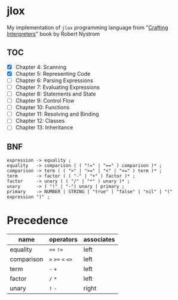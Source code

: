 # jlox

My implementation of `jlox` programming language from "[Crafting Interpreters][book]" book by Robert Nystrom 

## TOC

* [x] Chapter 4: Scanning
* [x] Chapter 5: Representing Code
* [ ] Chapter 6: Parsing Expressions
* [ ] Chapter 7: Evaluating Expressions
* [ ] Chapter 8: Statements and State
* [ ] Chapter 9: Control Flow
* [ ] Chapter 10: Functions
* [ ] Chapter 11: Resolving and Binding
* [ ] Chapter 12: Classes
* [ ] Chapter 13: Inheritance

## BNF

```
expression -> equality ;
equality   -> comparison ( ( "!=" | "==" ) comparison )* ;
comparison -> term ( ( ">" | ">=" | "<" | "<=" ) term )* ;
term       -> factor ( ( "-" | "+" ) factor )* ;
factor     -> unary ( ( "/" | "*" ) unary )* ;
unary      -> ( "!" | "-") unary | primary ;
primary    -> NUMBER | STRING | "true" | "false" | "nil" | "(" expression ")" ;
```

# Precedence

| name       | operators         | associates |
|------------|-------------------|------------|
| equality   | `==` `!=`         | left       |
| comparison | `>` `>=` `<` `<=` | left       |
| term       | `-` `+`           | left       |
| factor     | `/` `*`           | left       |
| unary      | `!` `-`           | right      |

[book]: https://craftinginterpreters.com/

